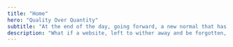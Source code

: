 ```yaml
---
title: "Home"
hero: "Quality Over Quantity"
subtitle: "At the end of the day, going forward, a new normal that has evolved from generation X is on the runway heading towards a streamlined cloud solution."
description: "What if a website, left to wither away and be forgotten, actually looked abandoned over time?"
---
```

